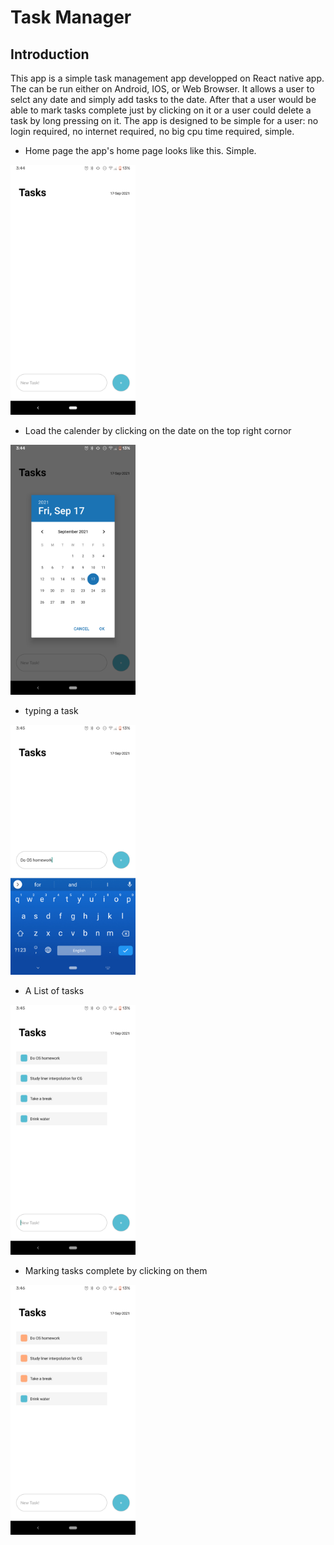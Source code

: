 # Task Manager

## Introduction
This app is a simple task management app developped on React native app. The can be run either on Android, IOS, or Web Browser. 
It allows a user to selct any date and simply add tasks to the date. After that a user would be able to mark tasks complete just by clicking on it 
or a user could delete a task by long pressing on it. The app is designed to be simple for a user: no login required, no internet required, no big cpu time required, simple.

- Home page
the app's home page looks like this. Simple.

<img src='task_SS/home.png' width= "200"/>

- Load the calender by clicking on the date on the top right cornor


<img src='task_SS/calender.png' width= "200"/>

- typing a task

<img src='task_SS/type_task.png' width= "200"/>

- A List of tasks


<img src='task_SS/tasks.png' width= "200"/>

- Marking tasks complete by clicking on them

<img src='task_SS/complete_task.png' width= "200"/>
